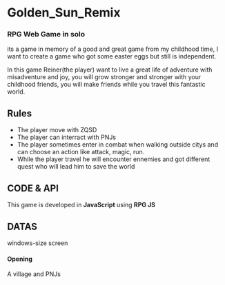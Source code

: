 # Golden_Sun_Remix 

### RPG Web Game in solo

its a game in memory of a good and great game from my childhood time, I want to create a game who got some easter eggs but still is independent.

In this game Reiner(the player) want to live a great life of adventure with misadventure and joy, you will grow stronger and stronger with your childhood friends, you will make friends while you travel this fantastic world.

## Rules

* The player move with ZQSD  
* The player can interract with PNJs    
* The player sometimes enter in combat when walking outside citys and can choose an action like attack, magic, run.  
* While the player travel he will encounter ennemies and got different quest who will lead him to save the world

## CODE & API 

This game is developed in **JavaScript** using **RPG JS**

## DATAS

windows-size screen 

#### Opening

A village and PNJs


